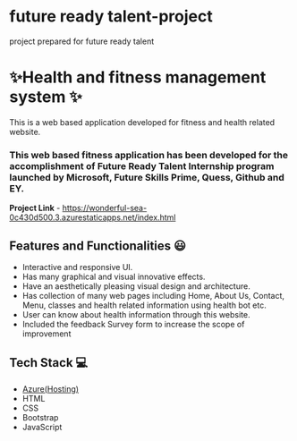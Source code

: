 # future ready talent-project
project prepared for future ready talent
# ✨Health and fitness management system ✨

This is a web based application developed for fitness and health related  website.

### This web based fitness application has been developed for the accomplishment of Future Ready Talent Internship program launched by Microsoft, Future Skills Prime, Quess, Github and EY.


**Project Link** - https://wonderful-sea-0c430d500.3.azurestaticapps.net/index.html


## Features and Functionalities 😃

- Interactive and responsive UI.
- Has many graphical and visual innovative effects.
- Have an aesthetically pleasing visual design and architecture.
- Has collection of many web pages including Home, About Us, Contact, Menu, classes and health related information using health bot etc.
- User can know about health information through this website.
- Included the feedback Survey form to increase the scope of improvement 




## Tech Stack 💻

- [Azure(Hosting)](https://azure.microsoft.com/en-in/features/azure-portal/)
- HTML
- CSS
- Bootstrap
- JavaScript
